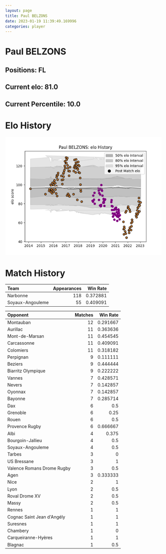 ```yaml
---  
layout: page  
title: Paul BELZONS  
date: 2023-01-19 11:39:49.169996  
categories: player  
---
```

# Paul BELZONS

## Positions: FL

## Current elo: 81.0

## Current Percentile: 10.0

# Elo History


![elo history](history_PaulBELZONS.png)
# Match History


| Team             |   Appearances |   Win Rate |
|:-----------------|--------------:|-----------:|
| Narbonne         |           118 |   0.372881 |
| Soyaux-Angouleme |            55 |   0.409091 |

| Opponent                   |   Matches |   Win Rate |
|:---------------------------|----------:|-----------:|
| Montauban                  |        12 |   0.291667 |
| Aurillac                   |        11 |   0.363636 |
| Mont-de-Marsan             |        11 |   0.454545 |
| Carcassonne                |        11 |   0.409091 |
| Colomiers                  |        11 |   0.318182 |
| Perpignan                  |         9 |   0.111111 |
| Beziers                    |         9 |   0.444444 |
| Biarritz Olympique         |         9 |   0.222222 |
| Vannes                     |         7 |   0.428571 |
| Nevers                     |         7 |   0.142857 |
| Oyonnax                    |         7 |   0.142857 |
| Bayonne                    |         7 |   0.285714 |
| Dax                        |         6 |   0.5      |
| Grenoble                   |         6 |   0.25     |
| Rouen                      |         6 |   0.5      |
| Provence Rugby             |         6 |   0.666667 |
| Albi                       |         4 |   0.375    |
| Bourgoin-Jallieu           |         4 |   0.5      |
| Soyaux-Angouleme           |         4 |   0.5      |
| Tarbes                     |         3 |   0        |
| US Bressane                |         3 |   1        |
| Valence Romans Drome Rugby |         3 |   0.5      |
| Agen                       |         3 |   0.333333 |
| Nice                       |         2 |   1        |
| Lyon                       |         2 |   0.5      |
| Roval Drome XV             |         2 |   0.5      |
| Massy                      |         2 |   0.5      |
| Rennes                     |         1 |   1        |
| Cognac Saint Jean d'Angély |         1 |   1        |
| Suresnes                   |         1 |   1        |
| Chambery                   |         1 |   0        |
| Carqueiranne-Hyères        |         1 |   1        |
| Blagnac                    |         1 |   0.5      |
